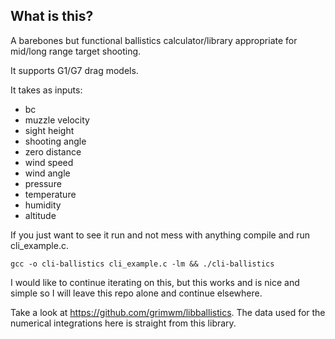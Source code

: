 ## What is this?
A barebones but functional ballistics calculator/library appropriate for mid/long range target shooting. 

It supports G1/G7 drag models. 

It takes as inputs: 
- bc
- muzzle velocity
- sight height
- shooting angle
- zero distance
- wind speed
- wind angle
- pressure
- temperature
- humidity
- altitude

If you just want to see it run and not mess with anything compile and run cli_example.c.
```
gcc -o cli-ballistics cli_example.c -lm && ./cli-ballistics
```

I would like to continue iterating on this, but this works and is nice and simple so I will leave this repo alone and continue elsewhere. 

Take a look at https://github.com/grimwm/libballistics. The data used for the numerical integrations here is straight from this library.